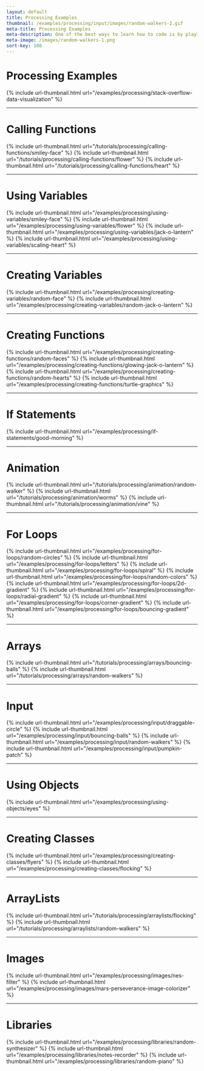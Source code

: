 ```yaml
---
layout: default
title: Processing Examples
thumbnail: /examples/processing/input/images/random-walkers-2.gif
meta-title: Processing Examples
meta-description: One of the best ways to learn how to code is by playing around. Here are some examples that help you do that.
meta-image: /images/random-walkers-1.png
sort-key: 100
---
```


# Processing Examples

{% include url-thumbnail.html url="/examples/processing/stack-overflow-data-visualization" %}

---

# Calling Functions

{% include url-thumbnail.html url="/tutorials/processing/calling-functions/smiley-face" %}
{% include url-thumbnail.html url="/tutorials/processing/calling-functions/flower" %}
{% include url-thumbnail.html url="/tutorials/processing/calling-functions/heart" %}

---

# Using Variables

{% include url-thumbnail.html url="/examples/processing/using-variables/smiley-face" %}
{% include url-thumbnail.html url="/examples/processing/using-variables/flower" %}
{% include url-thumbnail.html url="/examples/processing/using-variables/jack-o-lantern" %}
{% include url-thumbnail.html url="/examples/processing/using-variables/scaling-heart" %}

---

# Creating Variables

{% include url-thumbnail.html url="/examples/processing/creating-variables/random-face" %}
{% include url-thumbnail.html url="/examples/processing/creating-variables/random-jack-o-lantern" %}

---

# Creating Functions

{% include url-thumbnail.html url="/examples/processing/creating-functions/random-faces" %}
{% include url-thumbnail.html url="/examples/processing/creating-functions/glowing-jack-o-lantern" %}
{% include url-thumbnail.html url="/examples/processing/creating-functions/random-hearts" %}
{% include url-thumbnail.html url="/examples/processing/creating-functions/turtle-graphics" %}

---

# If Statements

{% include url-thumbnail.html url="/examples/processing/if-statements/good-morning" %}

---

# Animation

{% include url-thumbnail.html url="/tutorials/processing/animation/random-walker" %}
{% include url-thumbnail.html url="/tutorials/processing/animation/worms" %}
{% include url-thumbnail.html url="/tutorials/processing/animation/vine" %}

---

# For Loops

{% include url-thumbnail.html url="/examples/processing/for-loops/random-circles" %}
{% include url-thumbnail.html url="/examples/processing/for-loops/letters" %}
{% include url-thumbnail.html url="/examples/processing/for-loops/spiral" %}
{% include url-thumbnail.html url="/examples/processing/for-loops/random-colors" %}
{% include url-thumbnail.html url="/examples/processing/for-loops/2d-gradient" %}
{% include url-thumbnail.html url="/examples/processing/for-loops/radial-gradient" %}
{% include url-thumbnail.html url="/examples/processing/for-loops/corner-gradient" %}
{% include url-thumbnail.html url="/examples/processing/for-loops/bouncing-gradient" %}

---

# Arrays

{% include url-thumbnail.html url="/tutorials/processing/arrays/bouncing-balls" %}
{% include url-thumbnail.html url="/tutorials/processing/arrays/random-walkers" %}

---

# Input

{% include url-thumbnail.html url="/examples/processing/input/draggable-circle" %}
{% include url-thumbnail.html url="/examples/processing/input/bouncing-balls" %}
{% include url-thumbnail.html url="/examples/processing/input/random-walkers" %}
{% include url-thumbnail.html url="/examples/processing/input/pumpkin-patch" %}

---

# Using Objects

{% include url-thumbnail.html url="/examples/processing/using-objects/eyes" %}

---

# Creating Classes

{% include url-thumbnail.html url="/examples/processing/creating-classes/flyers" %}
{% include url-thumbnail.html url="/examples/processing/creating-classes/flocking" %}

---

# ArrayLists

{% include url-thumbnail.html url="/tutorials/processing/arraylists/flocking" %}
{% include url-thumbnail.html url="/tutorials/processing/arraylists/random-walkers" %}

---

# Images

{% include url-thumbnail.html url="/examples/processing/images/nes-filter" %}
{% include url-thumbnail.html url="/examples/processing/images/mars-perseverance-image-colorizer" %}

---

# Libraries

{% include url-thumbnail.html url="/examples/processing/libraries/random-synthesizer" %}
{% include url-thumbnail.html url="/examples/processing/libraries/notes-recorder" %}
{% include url-thumbnail.html url="/examples/processing/libraries/random-piano" %}
